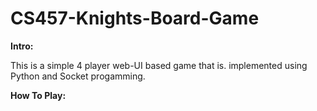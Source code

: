 # CS457-Knights-Board-Game

**Intro:**

This is a simple 4 player web-UI based game that is. implemented using Python and Socket progamming.

**How To Play:**
